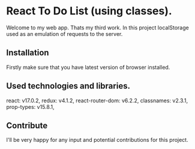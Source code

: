 # React To Do List (using classes).
Welcome to my web app. Thats my third work.
In this project localStorage used as an emulation of requests to the server.

## Installation
Firstly make sure that you have latest version of browser installed.

## Used technologies and libraries.
react: v17.0.2,
redux: v4.1.2,
react-router-dom: v6.2.2,
classnames: v2.3.1,
prop-types: v15.8.1,

## Contribute
I'll be very happy for any input and potential contributions for this project.
